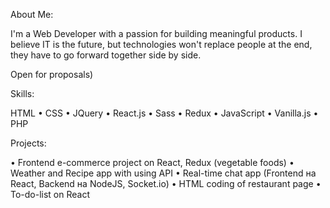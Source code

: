 About Me:

I'm a Web Developer with a passion for building meaningful products. I believe IT is the future, but technologies won't replace people at the end, they have to go forward together side by side.

Open for proposals)

Skills:

HTML • CSS • JQuery • React.js • Sass • Redux • JavaScript • Vanilla.js • PHP

Projects:

•	Frontend e-commerce project on React, Redux (vegetable foods)
•	Weather and Recipe app with using API
•	Real-time chat app (Frontend на React, Backend на NodeJS, Socket.io)
•	HTML coding of restaurant page
•	To-do-list on React
